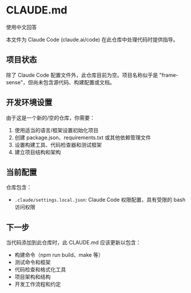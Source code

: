 # CLAUDE.md

使用中文回答

本文件为 Claude Code (claude.ai/code) 在此仓库中处理代码时提供指导。

## 项目状态

除了 Claude Code 配置文件外，此仓库目前为空。项目名称似乎是 "frame-sense"，但尚未包含源代码、构建配置或文档。

## 开发环境设置

由于这是一个新的/空的仓库，你需要：

1. 使用适当的语言/框架设置初始化项目
2. 创建 package.json、requirements.txt 或其他依赖管理文件
3. 设置构建工具、代码检查器和测试框架
4. 建立项目结构和架构

## 当前配置

仓库包含：
- `.claude/settings.local.json`: Claude Code 权限配置，具有受限的 bash 访问权限

## 下一步

当代码添加到此仓库时，此 CLAUDE.md 应该更新以包含：
- 构建命令（npm run build、make 等）
- 测试命令和框架
- 代码检查和格式化工具
- 项目架构和结构
- 开发工作流程和约定